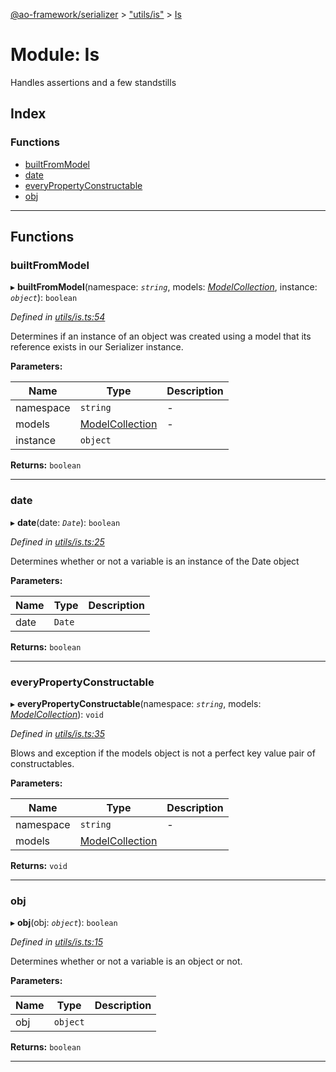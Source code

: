 [@ao-framework/serializer](../README.md) > ["utils/is"](../modules/_utils_is_.md) > [Is](../modules/_utils_is_.is.md)

# Module: Is

Handles assertions and a few standstills

## Index

### Functions

* [builtFromModel](_utils_is_.is.md#builtfrommodel)
* [date](_utils_is_.is.md#date)
* [everyPropertyConstructable](_utils_is_.is.md#everypropertyconstructable)
* [obj](_utils_is_.is.md#obj)

---

## Functions

<a id="builtfrommodel"></a>

###  builtFromModel

▸ **builtFromModel**(namespace: *`string`*, models: *[ModelCollection](../interfaces/_interface_model_collection_.modelcollection.md)*, instance: *`object`*): `boolean`

*Defined in [utils/is.ts:54](https://github.com/ao-framework/serializer/blob/0fbfd46/src/utils/is.ts#L54)*

Determines if an instance of an object was created using a model that its reference exists in our Serializer instance.

**Parameters:**

| Name | Type | Description |
| ------ | ------ | ------ |
| namespace | `string` |  \- |
| models | [ModelCollection](../interfaces/_interface_model_collection_.modelcollection.md) |  \- |
| instance | `object` |   |

**Returns:** `boolean`

___
<a id="date"></a>

###  date

▸ **date**(date: *`Date`*): `boolean`

*Defined in [utils/is.ts:25](https://github.com/ao-framework/serializer/blob/0fbfd46/src/utils/is.ts#L25)*

Determines whether or not a variable is an instance of the Date object

**Parameters:**

| Name | Type | Description |
| ------ | ------ | ------ |
| date | `Date` |   |

**Returns:** `boolean`

___
<a id="everypropertyconstructable"></a>

###  everyPropertyConstructable

▸ **everyPropertyConstructable**(namespace: *`string`*, models: *[ModelCollection](../interfaces/_interface_model_collection_.modelcollection.md)*): `void`

*Defined in [utils/is.ts:35](https://github.com/ao-framework/serializer/blob/0fbfd46/src/utils/is.ts#L35)*

Blows and exception if the models object is not a perfect key value pair of constructables.

**Parameters:**

| Name | Type | Description |
| ------ | ------ | ------ |
| namespace | `string` |  \- |
| models | [ModelCollection](../interfaces/_interface_model_collection_.modelcollection.md) |   |

**Returns:** `void`

___
<a id="obj"></a>

###  obj

▸ **obj**(obj: *`object`*): `boolean`

*Defined in [utils/is.ts:15](https://github.com/ao-framework/serializer/blob/0fbfd46/src/utils/is.ts#L15)*

Determines whether or not a variable is an object or not.

**Parameters:**

| Name | Type | Description |
| ------ | ------ | ------ |
| obj | `object` |   |

**Returns:** `boolean`

___

